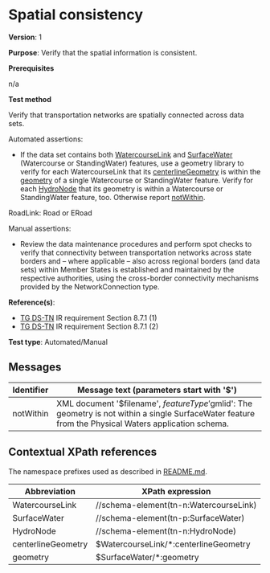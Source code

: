 # Spatial consistency

**Version**: 1

**Purpose**: Verify that the spatial information is consistent.

**Prerequisites**

n/a

**Test method**

Verify that transportation networks are spatially connected across data sets.

Automated assertions:

* If the data set contains both [WatercourseLink](#WatercourseLink) and [SurfaceWater](#SurfaceWater) (Watercourse or StandingWater) features, use a geometry library to verify for each WatercourseLink that its [centerlineGeometry](#centerlineGeometry) is within the [geometry](#geometry) of a single Watercourse or StandingWater feature. Verify for each [HydroNode](#HydroNode) that its geometry is within a Watercourse or StandingWater feature, too. Otherwise report [notWithin](#notWithin).


RoadLink: Road or ERoad

Manual assertions:

* Review the data maintenance procedures and perform spot checks to verify that connectivity between transportation networks across state borders and – where applicable – also across regional borders (and data sets) within Member States is established and maintained by the respective authorities, using the cross-border connectivity mechanisms provided by the NetworkConnection type.

**Reference(s)**: 

* [TG DS-TN](http://inspire.ec.europa.eu/id/ats/data-tn/3.1/tn-dc/README#ref_TG_DS_TN) IR requirement Section 8.7.1 (1)
* [TG DS-TN](http://inspire.ec.europa.eu/id/ats/data-tn/3.1/tn-dc/README#ref_TG_DS_TN) IR requirement Section 8.7.1 (2)

**Test type**: Automated/Manual

## Messages

Identifier  |  Message text (parameters start with '$')
---------------------------------------------------------- | -------------------------------------------------------------------------
notWithin <a name="notWithin"/>  |  XML document '$filename', $featureType '$gmlid': The geometry is not within a single SurfaceWater feature from the Physical Waters application schema.

## Contextual XPath references

The namespace prefixes used as described in [README.md](http://inspire.ec.europa.eu/id/ats/data-tn/3.1/tn-dc/README#namespaces).

Abbreviation                                               |  XPath expression
---------------------------------------------------------- | -------------------------------------------------------------------------
WatercourseLink <a name="WatercourseLink"></a>   | //schema-element(tn-n:WatercourseLink)
SurfaceWater <a name="SurfaceWater"></a>   | //schema-element(tn-p:SurfaceWater)
HydroNode <a name="HydroNode"></a>   | //schema-element(tn-n:HydroNode)
centerlineGeometry <a name="centerlineGeometry"></a>   | $WatercourseLink/\*:centerlineGeometry
geometry <a name="geometry"></a>   | $SurfaceWater/\*:geometry